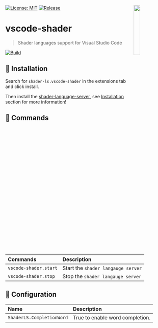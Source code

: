 <a href="#"><img align="right" src="https://raw.githubusercontent.com/shader-ls/shader-language-server/master/etc/logo.png" width="20%"></a>

[![License: MIT](https://img.shields.io/badge/License-MIT-green.svg)](https://opensource.org/licenses/MIT)
[![Release](https://img.shields.io/github/tag/shader-ls/vscode-shader.svg?label=release&logo=github)](https://github.com/shader-ls/vscode-shader/releases/latest)

# vscode-shader
> Shader languages support for Visual Studio Code

[![Build](https://github.com/shader-ls/vscode-shader/actions/workflows/test.yml/badge.svg)](https://github.com/shader-ls/vscode-shader/actions/workflows/test.yml)

## 💾 Installation

Search for `shader-ls.vscode-shader` in the extensions tab and click install.

Then install the [shader-language-server][], see [Installation](https://github.com/shader-ls/shader-language-server#-installation)
section for more information!

## 📇 Commands

| Commands              | Description                        |
|:----------------------|:-----------------------------------|
| `vscode-shader.start` | Start the `shader langauge server` |
| `vscode-shader.stop`  | Stop the `shader langauge server`  |

## 🔧 Configuration

| Name                      | Description                     |
|:--------------------------|:--------------------------------|
| `ShaderLS.CompletionWord` | True to enable word completion. |


[shader-language-server]: https://github.com/shader-ls/shader-language-server
